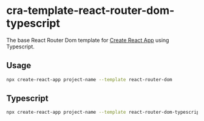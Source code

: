 # cra-template-react-router-dom-typescript

The base React Router Dom template for [Create React App](https://github.com/facebook/create-react-app#readme) using Typescript.

## Usage

```bash
npx create-react-app project-name --template react-router-dom
```

## Typescript

```bash
npx create-react-app project-name --template react-router-dom-typescript
```

